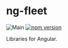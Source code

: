 # ng-fleet

![Main](https://github.com/chloe463/francette/workflows/Main/badge.svg)
[![npm version](https://badge.fury.io/js/francette.svg)](https://badge.fury.io/js/francette)

Libraries for Angular.
